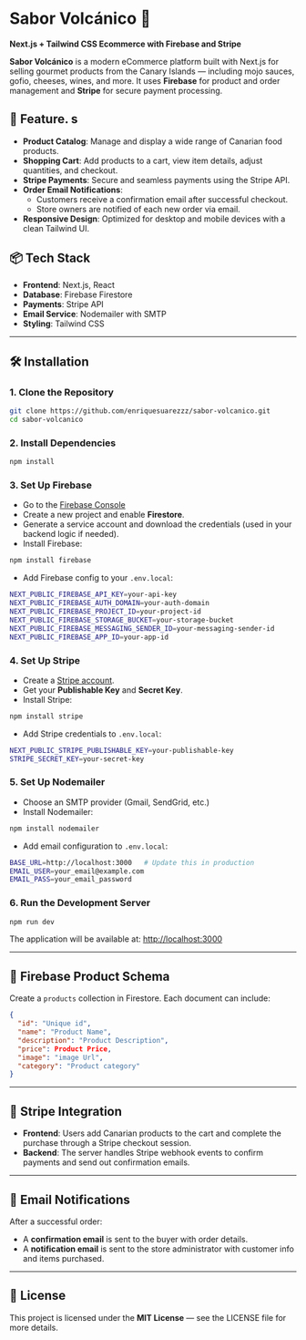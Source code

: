 
# Sabor Volcánico 🌋  
**Next.js + Tailwind CSS Ecommerce with Firebase and Stripe**

**Sabor Volcánico** is a modern eCommerce platform built with Next.js for selling gourmet products from the Canary Islands — including mojo sauces, gofio, cheeses, wines, and more. It uses **Firebase** for product and order management and **Stripe** for secure payment processing.

## 🚀 Feature. s

- **Product Catalog**: Manage and display a wide range of Canarian food products.
- **Shopping Cart**: Add products to a cart, view item details, adjust quantities, and checkout.
- **Stripe Payments**: Secure and seamless payments using the Stripe API.
- **Order Email Notifications**:
  - Customers receive a confirmation email after successful checkout.
  - Store owners are notified of each new order via email.
- **Responsive Design**: Optimized for desktop and mobile devices with a clean Tailwind UI.

## 📦 Tech Stack

- **Frontend**: Next.js, React
- **Database**: Firebase Firestore
- **Payments**: Stripe API
- **Email Service**: Nodemailer with SMTP
- **Styling**: Tailwind CSS

---

## 🛠️ Installation

### 1. Clone the Repository

```bash
git clone https://github.com/enriquesuarezzz/sabor-volcanico.git
cd sabor-volcanico
```

### 2. Install Dependencies

```bash
npm install
```

### 3. Set Up Firebase

- Go to the [Firebase Console](https://console.firebase.google.com/)
- Create a new project and enable **Firestore**.
- Generate a service account and download the credentials (used in your backend logic if needed).
- Install Firebase:

```bash
npm install firebase
```

- Add Firebase config to your `.env.local`:

```bash
NEXT_PUBLIC_FIREBASE_API_KEY=your-api-key
NEXT_PUBLIC_FIREBASE_AUTH_DOMAIN=your-auth-domain
NEXT_PUBLIC_FIREBASE_PROJECT_ID=your-project-id
NEXT_PUBLIC_FIREBASE_STORAGE_BUCKET=your-storage-bucket
NEXT_PUBLIC_FIREBASE_MESSAGING_SENDER_ID=your-messaging-sender-id
NEXT_PUBLIC_FIREBASE_APP_ID=your-app-id
```

### 4. Set Up Stripe

- Create a [Stripe account](https://stripe.com).
- Get your **Publishable Key** and **Secret Key**.
- Install Stripe:

```bash
npm install stripe
```

- Add Stripe credentials to `.env.local`:

```bash
NEXT_PUBLIC_STRIPE_PUBLISHABLE_KEY=your-publishable-key
STRIPE_SECRET_KEY=your-secret-key
```

### 5. Set Up Nodemailer

- Choose an SMTP provider (Gmail, SendGrid, etc.)
- Install Nodemailer:

```bash
npm install nodemailer
```

- Add email configuration to `.env.local`:

```bash
BASE_URL=http://localhost:3000   # Update this in production
EMAIL_USER=your_email@example.com
EMAIL_PASS=your_email_password
```

### 6. Run the Development Server

```bash
npm run dev
```

The application will be available at: [http://localhost:3000](http://localhost:3000)

---

## 🧠 Firebase Product Schema

Create a `products` collection in Firestore. Each document can include:

```json
{
  "id": "Unique id",
  "name": "Product Name",
  "description": "Product Description",
  "price": Product Price,
  "image": "image Url",
  "category": "Product category"
}
```

---

## 💸 Stripe Integration

- **Frontend**: Users add Canarian products to the cart and complete the purchase through a Stripe checkout session.
- **Backend**: The server handles Stripe webhook events to confirm payments and send out confirmation emails.

---

## 📧 Email Notifications

After a successful order:

- A **confirmation email** is sent to the buyer with order details.
- A **notification email** is sent to the store administrator with customer info and items purchased.

---

## 📄 License

This project is licensed under the **MIT License** — see the LICENSE file for more details.
